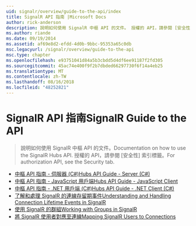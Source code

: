 ```yaml
---
uid: signalr/overview/guide-to-the-api/index
title: SignalR API 指南 |Microsoft Docs
author: rick-anderson
description: 說明如何使用 SignalR 中樞 API 的文件。 授權的 API，請參閱 [安全性] 索引標籤。
ms.author: riande
ms.date: 09/19/2014
ms.assetid: af69e8d2-efdd-4d0b-9bbc-95353a65c0db
msc.legacyurl: /signalr/overview/guide-to-the-api
msc.type: chapter
ms.openlocfilehash: e93751041d84a5b3cbdd5d4df6ee91187f2fd305
ms.sourcegitcommit: 45ac74e400f9f2b7dbded66297730f6f14a4eb25
ms.translationtype: MT
ms.contentlocale: zh-TW
ms.lasthandoff: 08/16/2018
ms.locfileid: "48252821"
---
```

<a name="signalr-guide-to-the-api"></a><span data-ttu-id="88ca7-104">SignalR API 指南</span><span class="sxs-lookup"><span data-stu-id="88ca7-104">SignalR Guide to the API</span></span>
====================
> <span data-ttu-id="88ca7-105">說明如何使用 SignalR 中樞 API 的文件。</span><span class="sxs-lookup"><span data-stu-id="88ca7-105">Documentation on how to use the SignalR Hubs API.</span></span> <span data-ttu-id="88ca7-106">授權的 API，請參閱 [安全性] 索引標籤。</span><span class="sxs-lookup"><span data-stu-id="88ca7-106">For authorization API, see the Security tab.</span></span>


- [<span data-ttu-id="88ca7-107">中樞 API 指南 - 伺服器 (C#)</span><span class="sxs-lookup"><span data-stu-id="88ca7-107">Hubs API Guide - Server (C#)</span></span>](hubs-api-guide-server.md)
- [<span data-ttu-id="88ca7-108">中樞 API 指南 - JavaScript 用戶端</span><span class="sxs-lookup"><span data-stu-id="88ca7-108">Hubs API Guide - JavaScript Client</span></span>](hubs-api-guide-javascript-client.md)
- [<span data-ttu-id="88ca7-109">中樞 API 指南 - .NET 用戶端 (C#)</span><span class="sxs-lookup"><span data-stu-id="88ca7-109">Hubs API Guide - .NET Client (C#)</span></span>](hubs-api-guide-net-client.md)
- [<span data-ttu-id="88ca7-110">了解和處理 SignalR 的連線存留期事件</span><span class="sxs-lookup"><span data-stu-id="88ca7-110">Understanding and Handling Connection Lifetime Events in SignalR</span></span>](handling-connection-lifetime-events.md)
- [<span data-ttu-id="88ca7-111">使用 SignalR 的群組</span><span class="sxs-lookup"><span data-stu-id="88ca7-111">Working with Groups in SignalR</span></span>](working-with-groups.md)
- [<span data-ttu-id="88ca7-112">將 SignalR 使用者對應至連線</span><span class="sxs-lookup"><span data-stu-id="88ca7-112">Mapping SignalR Users to Connections</span></span>](mapping-users-to-connections.md)
